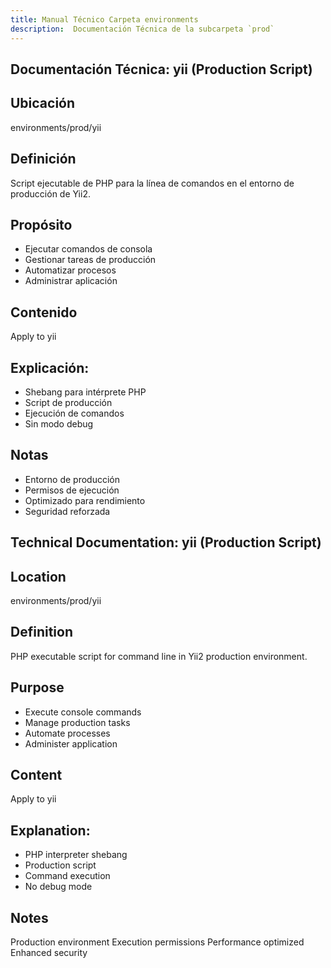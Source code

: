 ```yaml
---
title: Manual Técnico Carpeta environments
description:  Documentación Técnica de la subcarpeta `prod`
---
```


## Documentación Técnica: yii (Production Script)

## Ubicación
environments/prod/yii

## Definición
Script ejecutable de PHP para la línea de comandos en el entorno de producción de Yii2.

## Propósito
- Ejecutar comandos de consola
- Gestionar tareas de producción
- Automatizar procesos
- Administrar aplicación

## Contenido
Apply to yii

## Explicación:
- Shebang para intérprete PHP
- Script de producción
- Ejecución de comandos
- Sin modo debug

## Notas
- Entorno de producción
- Permisos de ejecución
- Optimizado para rendimiento
- Seguridad reforzada

## Technical Documentation: yii (Production Script)

## Location
environments/prod/yii

## Definition
PHP executable script for command line in Yii2 production environment.

## Purpose
- Execute console commands
- Manage production tasks
- Automate processes
- Administer application

## Content
Apply to yii

## Explanation:
- PHP interpreter shebang
- Production script
- Command execution
- No debug mode

## Notes
Production environment
Execution permissions
Performance optimized
Enhanced security


